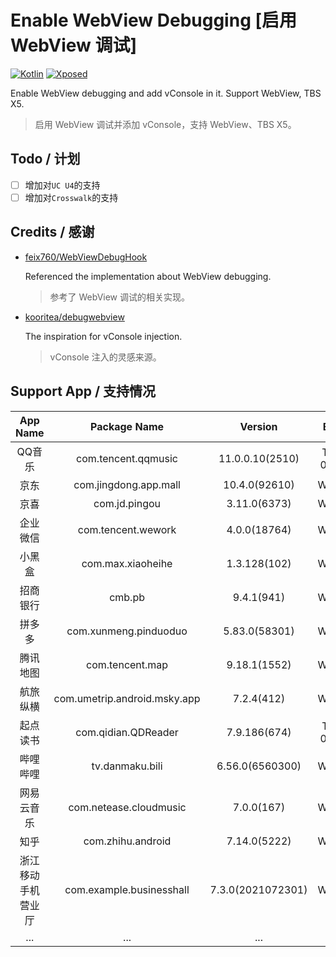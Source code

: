 # Enable WebView Debugging [启用 WebView 调试]

[![Kotlin](https://img.shields.io/badge/-Kotlin-7F52FF?style=flat&logo=Kotlin&logoColor=white)](#)
[![Xposed](https://img.shields.io/badge/-Xposed-3DDC84?style=flat&logo=Android&logoColor=white)](#)

Enable WebView debugging and add vConsole in it. Support WebView, TBS X5.
>启用 WebView 调试并添加 vConsole，支持 WebView、TBS X5。

## Todo / 计划

- [ ] 增加对`UC U4`的支持
- [ ] 增加对`Crosswalk`的支持

## Credits / 感谢

- [feix760/WebViewDebugHook](https://github.com/feix760/WebViewDebugHook)
  
  Referenced the implementation about WebView debugging.
  >参考了 WebView 调试的相关实现。

- [kooritea/debugwebview](https://github.com/kooritea/debugwebview)

  The inspiration for vConsole injection.
  >vConsole 注入的灵感来源。

## Support App / 支持情况

| App Name | Package Name | Version | Engine | Debugging | vConsole |
| :----: | :----: | :----: | :----: | :----: | :----: |
| QQ音乐 | com.tencent.qqmusic | 11.0.0.10(2510) | TBS X5 045412 | ✅ | ✅ |
| 京东 | com.jingdong.app.mall | 10.4.0(92610) | WebView | ✅ | ✅ |
| 京喜 | com.jd.pingou | 3.11.0(6373) | WebView | ✅ | ✅ |
| 企业微信 | com.tencent.wework | 4.0.0(18764) | WebView | ✅ | ✅ |
| 小黑盒 | com.max.xiaoheihe | 1.3.128(102) | WebView | ✅ | ✅ |
| 招商银行 | cmb.pb | 9.4.1(941) | WebView | ✅ | ✅ |
| 拼多多 | com.xunmeng.pinduoduo | 5.83.0(58301) | WebView | ⭕ | ❌ |
| 腾讯地图 | com.tencent.map | 9.18.1(1552) | WebView | ✅ | ✅ |
| 航旅纵横 | com.umetrip.android.msky.app | 7.2.4(412) | WebView | ✅ | ✅ |
| 起点读书 | com.qidian.QDReader | 7.9.186(674) | TBS X5 045913 | ✅ | ✅ |
| 哔哩哔哩 | tv.danmaku.bili | 6.56.0(6560300) | WebView | ✅ | ❌ |
| 网易云音乐 | com.netease.cloudmusic | 7.0.0(167) | WebView | ✅ | ❌ |
| 知乎 | com.zhihu.android | 7.14.0(5222) | WebView | ✅ | ❌ |
| 浙江移动手机营业厅 | com.example.businesshall | 7.3.0(2021072301) | WebView | ✅ | ✅ |
| ... | ... | ... | ... | ... | ... |
